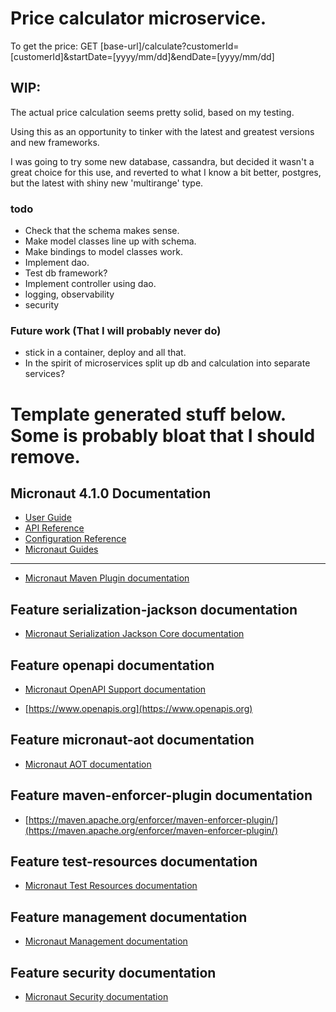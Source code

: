 # Price calculator microservice.

To get the price:
GET [base-url]/calculate?customerId=[customerId]&startDate=[yyyy/mm/dd]&endDate=[yyyy/mm/dd]

## WIP:
The actual price calculation seems pretty solid, based on my testing.

Using this as an opportunity to tinker with the latest and greatest versions and new frameworks.

I was going to try some new database, cassandra, but decided it wasn't a great choice for this use, 
and reverted to what I know a bit better, postgres, but the latest with shiny new 'multirange' type.

### todo
- Check that the schema makes sense.
- Make model classes line up with schema.
- Make bindings to model classes work.
- Implement dao.
- Test db framework?
- Implement controller using dao.
- logging, observability
- security

### Future work (That I will probably never do)
- stick in a container, deploy and all that.
- In the spirit of microservices split up db and calculation into separate services?

# Template generated stuff below. Some is probably bloat that I should remove.

## Micronaut 4.1.0 Documentation

- [User Guide](https://docs.micronaut.io/4.1.0/guide/index.html)
- [API Reference](https://docs.micronaut.io/4.1.0/api/index.html)
- [Configuration Reference](https://docs.micronaut.io/4.1.0/guide/configurationreference.html)
- [Micronaut Guides](https://guides.micronaut.io/index.html)

---

- [Micronaut Maven Plugin documentation](https://micronaut-projects.github.io/micronaut-maven-plugin/latest/)

## Feature serialization-jackson documentation

- [Micronaut Serialization Jackson Core documentation](https://micronaut-projects.github.io/micronaut-serialization/latest/guide/)

## Feature openapi documentation

- [Micronaut OpenAPI Support documentation](https://micronaut-projects.github.io/micronaut-openapi/latest/guide/index.html)

- [https://www.openapis.org](https://www.openapis.org)

## Feature micronaut-aot documentation

- [Micronaut AOT documentation](https://micronaut-projects.github.io/micronaut-aot/latest/guide/)

## Feature maven-enforcer-plugin documentation

- [https://maven.apache.org/enforcer/maven-enforcer-plugin/](https://maven.apache.org/enforcer/maven-enforcer-plugin/)

## Feature test-resources documentation

- [Micronaut Test Resources documentation](https://micronaut-projects.github.io/micronaut-test-resources/latest/guide/)

## Feature management documentation

- [Micronaut Management documentation](https://docs.micronaut.io/latest/guide/index.html#management)

## Feature security documentation

- [Micronaut Security documentation](https://micronaut-projects.github.io/micronaut-security/latest/guide/index.html)


